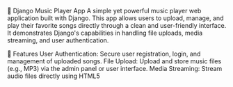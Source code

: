 🎵 Django Music Player App
A simple yet powerful music player web application built with Django. This app allows users to upload, manage, and play their favorite songs directly through a clean and user-friendly interface. It demonstrates Django's capabilities in handling file uploads, media streaming, and user authentication.

🌟 Features
User Authentication: Secure user registration, login, and management of uploaded songs.
File Upload: Upload and store music files (e.g., MP3) via the admin panel or user interface.
Media Streaming: Stream audio files directly using HTML5 <audio> controls.
Dynamic Playlists: Create and manage personalized playlists.
Search Functionality: Quickly find songs by title or artist.
Responsive Design: Optimized for both desktop and mobile browsers.
🛠️ Tech Stack
Backend: Django Framework
Frontend: HTML5, CSS3, JavaScript
Database: SQLite (default, easily switchable to PostgreSQL or MySQL)
File Storage: Django’s FileField with local media storage
Deployment: Compatible with platforms like Heroku, AWS, or PythonAnywhere.


